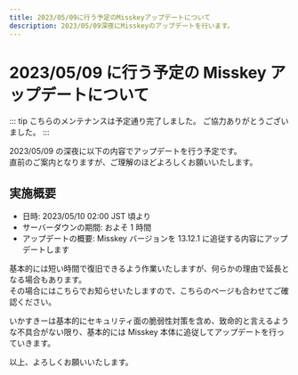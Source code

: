 ```yaml
---
title: 2023/05/09に行う予定のMisskeyアップデートについて
description: 2023/05/09深夜にMisskeyのアップデートを行います。
---
```


# 2023/05/09 に行う予定の Misskey アップデートについて

::: tip
こちらのメンテナンスは予定通り完了しました。
ご協力ありがとうございました。
:::

2023/05/09 の深夜に以下の内容でアップデートを行う予定です。  
直前のご案内となりますが、ご理解のほどよろしくお願いいたします。

## 実施概要

- 日時: 2023/05/10 02:00 JST 頃より
- サーバーダウンの期間: およそ 1 時間
- アップデートの概要: Misskey バージョンを 13.12.1 に追従する内容にアップデートします

基本的には短い時間で復旧できるよう作業いたしますが、何らかの理由で延長となる場合もあります。  
その場合にはこちらでお知らせいたしますので、こちらのページも合わせてご確認ください。

いかすきーは基本的にセキュリティ面の脆弱性対策を含め、致命的と言えるような不具合がない限り、基本的には Misskey 本体に追従してアップデートを行っていきます。

以上、よろしくお願いいたします。
